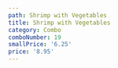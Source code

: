 ```yaml
---
path: Shrimp with Vegetables
title: Shrimp with Vegetables
category: Combo
comboNumber: 19
smallPrice: '6.25'
price: '8.95'
---
```


